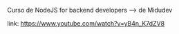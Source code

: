 Curso de NodeJS for backend developers --> de Midudev

link: https://www.youtube.com/watch?v=yB4n_K7dZV8
